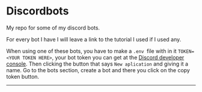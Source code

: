 # Discordbots
My repo for some of my discord bots.

For every bot I have I will leave a link to the tutorial I used if I used any.

When using one of these bots, you have to make a ``.env ``file with in it ``TOKEN=<YOUR TOKEN HERE>``, your bot token you can get at the [Discord developer console]. Then clicking the button that says `New aplication` and giving it a name.
Go to the bots section, create a bot and there you click on the copy token button.

---

[Discord developer console]: https://discord.com/developers/applications
